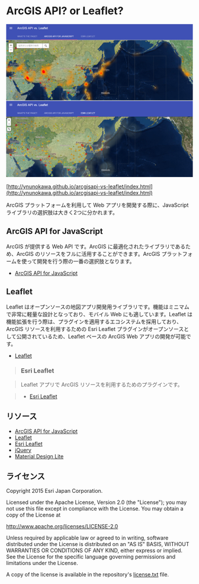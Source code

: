 # ArcGIS API? or Leaflet?

[![](img/readme.png)]()

[http://ynunokawa.github.io/arcgisapi-vs-leaflet/index.html](http://ynunokawa.github.io/arcgisapi-vs-leaflet/index.html)

ArcGIS プラットフォームを利用して Web アプリを開発する際に、JavaScript ライブラリの選択肢は大きく2つに分かれます。

## ArcGIS API for JavaScript

ArcGIS が提供する Web API です。ArcGIS に最適化されたライブラリであるため、ArcGIS のリソースをフルに活用することができます。ArcGIS プラットフォームを使って開発を行う際の一番の選択肢となります。

* [ArcGIS API for JavaScript](https://developers.arcgis.com/javascript/)

## Leaflet

Leaflet はオープンソースの地図アプリ開発用ライブラリです。機能はミニマムで非常に軽量な設計となっており、モバイル Web にも適しています。Leaflet は機能拡張を行う際は、プラグインを適用するエコシステムを採用しており、ArcGIS リソースを利用するための Esri Leaflet プラグインがオープンソースとして公開されているため、Leaflet ベースの ArcGIS Web アプリの開発が可能です。

* [Leaflet](http://leafletjs.com/)

> ### Esri Leaflet

> Leaflet アプリで ArcGIS リソースを利用するためのプラグインです。

> * [Esri Leaflet](http://esri.github.io/esri-leaflet/)

## リソース

* [ArcGIS API for JavaScript](https://developers.arcgis.com/javascript/)
* [Leaflet](http://leafletjs.com/)
* [Esri Leaflet](http://esri.github.io/esri-leaflet/)
* [jQuery](https://jquery.com/)
* [Material Design Lite](http://www.getmdl.io/)

## ライセンス
Copyright 2015 Esri Japan Corporation.

Licensed under the Apache License, Version 2.0 (the "License");
you may not use this file except in compliance with the License.
You may obtain a copy of the License at

   http://www.apache.org/licenses/LICENSE-2.0

Unless required by applicable law or agreed to in writing, software
distributed under the License is distributed on an "AS IS" BASIS,
WITHOUT WARRANTIES OR CONDITIONS OF ANY KIND, either express or implied.
See the License for the specific language governing permissions and
limitations under the License.

A copy of the license is available in the repository's [license.txt](/license.txt) file.
